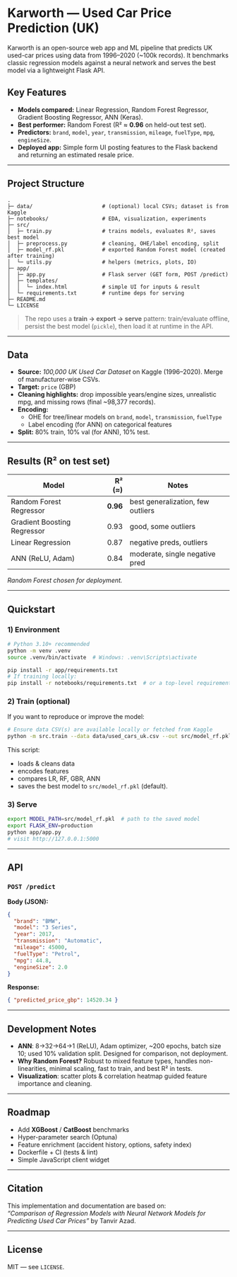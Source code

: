 # Karworth — Used Car Price Prediction (UK)

Karworth is an open-source web app and ML pipeline that predicts UK used-car prices using data from 1996–2020 (~100k records). It benchmarks classic regression models against a neural network and serves the best model via a lightweight Flask API. 

## Key Features
- **Models compared:** Linear Regression, Random Forest Regressor, Gradient Boosting Regressor, ANN (Keras).  
- **Best performer:** Random Forest (R² ≈ **0.96** on held-out test set).  
- **Predictors:** `brand`, `model`, `year`, `transmission`, `mileage`, `fuelType`, `mpg`, `engineSize`.  
- **Deployed app:** Simple form UI posting features to the Flask backend and returning an estimated resale price.  

---

## Project Structure
```
.
├─ data/                      # (optional) local CSVs; dataset is from Kaggle
├─ notebooks/                 # EDA, visualization, experiments
├─ src/
│  ├─ train.py                # trains models, evaluates R², saves best model
│  ├─ preprocess.py           # cleaning, OHE/label encoding, split
│  ├─ model_rf.pkl            # exported Random Forest model (created after training)
│  └─ utils.py                # helpers (metrics, plots, IO)
├─ app/
│  ├─ app.py                  # Flask server (GET form, POST /predict)
│  ├─ templates/
│  │  └─ index.html           # simple UI for inputs & result
│  └─ requirements.txt        # runtime deps for serving
├─ README.md
└─ LICENSE
```

> The repo uses a **train → export → serve** pattern: train/evaluate offline, persist the best model (`pickle`), then load it at runtime in the API.  

---

## Data
- **Source:** *100,000 UK Used Car Dataset* on Kaggle (1996–2020). Merge of manufacturer-wise CSVs.  
- **Target:** `price` (GBP)  
- **Cleaning highlights:** drop impossible years/engine sizes, unrealistic mpg, and missing rows (final ~98,377 records).  
- **Encoding:**  
  - OHE for tree/linear models on `brand`, `model`, `transmission`, `fuelType`  
  - Label encoding (for ANN) on categorical features  
- **Split:** 80% train, 10% val (for ANN), 10% test.  

---

## Results (R² on test set)
| Model                        | R² (≈) | Notes                          |
|-----------------------------|--------:|--------------------------------|
| Random Forest Regressor     | **0.96** | best generalization, few outliers |
| Gradient Boosting Regressor | 0.93    | good, some outliers            |
| Linear Regression           | 0.87    | negative preds, outliers       |
| ANN (ReLU, Adam)            | 0.84    | moderate, single negative pred |

*Random Forest chosen for deployment.*  

---

## Quickstart

### 1) Environment
```bash
# Python 3.10+ recommended
python -m venv .venv
source .venv/bin/activate  # Windows: .venv\Scripts\activate

pip install -r app/requirements.txt
# If training locally:
pip install -r notebooks/requirements.txt  # or a top-level requirements-dev.txt
```

### 2) Train (optional)
If you want to reproduce or improve the model:
```bash
# Ensure data CSV(s) are available locally or fetched from Kaggle
python -m src.train --data data/used_cars_uk.csv --out src/model_rf.pkl
```
This script:
- loads & cleans data  
- encodes features  
- compares LR, RF, GBR, ANN  
- saves the best model to `src/model_rf.pkl` (default).  

### 3) Serve
```bash
export MODEL_PATH=src/model_rf.pkl  # path to the saved model
export FLASK_ENV=production
python app/app.py
# visit http://127.0.0.1:5000
```

---

## API

### `POST /predict`
**Body (JSON):**
```json
{
  "brand": "BMW",
  "model": "3 Series",
  "year": 2017,
  "transmission": "Automatic",
  "mileage": 45000,
  "fuelType": "Petrol",
  "mpg": 44.8,
  "engineSize": 2.0
}
```

**Response:**
```json
{ "predicted_price_gbp": 14520.34 }
```

---

## Development Notes
- **ANN**: 8→32→64→1 (ReLU), Adam optimizer, ~200 epochs, batch size 10; used 10% validation split. Designed for comparison, not deployment.  
- **Why Random Forest?** Robust to mixed feature types, handles non-linearities, minimal scaling, fast to train, and best R² in tests.  
- **Visualization**: scatter plots & correlation heatmap guided feature importance and cleaning.  

---

## Roadmap
- Add **XGBoost** / **CatBoost** benchmarks  
- Hyper-parameter search (Optuna)  
- Feature enrichment (accident history, options, safety index)  
- Dockerfile + CI (tests & lint)  
- Simple JavaScript client widget

---

## Citation
This implementation and documentation are based on:  
*“Comparison of Regression Models with Neural Network Models for Predicting Used Car Prices”* by Tanvir Azad.  

---

## License
MIT — see `LICENSE`.
